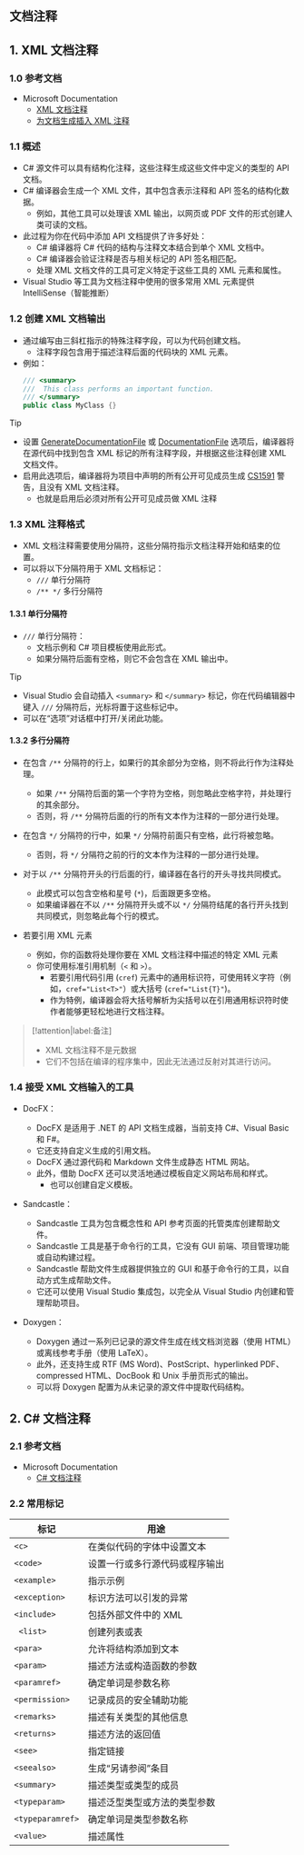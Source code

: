 ## 文档注释

## 1. XML 文档注释

###  1.0 参考文档
- Microsoft Documentation
    - [XML 文档注释](https://learn.microsoft.com/zh-cn/dotnet/csharp/language-reference/xmldoc/#xml-comment-formats)
    - [为文档生成插入 XML 注释](https://learn.microsoft.com/zh-cn/visualstudio/ide/reference/generate-xml-documentation-comments?view=vs-2022)

### 1.1 概述
- C# 源文件可以具有结构化注释，这些注释生成这些文件中定义的类型的 API 文档。
- C# 编译器会生成一个 XML 文件，其中包含表示注释和 API 签名的结构化数据。
    - 例如，其他工具可以处理该 XML 输出，以网页或 PDF 文件的形式创建人类可读的文档。
- 此过程为你在代码中添加 API 文档提供了许多好处：
    - C# 编译器将 C# 代码的结构与注释文本结合到单个 XML 文档中。
    - C# 编译器会验证注释是否与相关标记的 API 签名相匹配。
    - 处理 XML 文档文件的工具可定义特定于这些工具的 XML 元素和属性。
- Visual Studio 等工具为文档注释中使用的很多常用 XML 元素提供 IntelliSense（智能推断）

### 1.2 创建 XML 文档输出
- 通过编写由三斜杠指示的特殊注释字段，可以为代码创建文档。
    - 注释字段包含用于描述注释后面的代码块的 XML 元素。 
- 例如：
    ```cs
    /// <summary>
    ///  This class performs an important function.
    /// </summary>
    public class MyClass {}
    ```
> [!tip]
> - 设置 [GenerateDocumentationFile](https://learn.microsoft.com/zh-cn/dotnet/core/project-sdk/msbuild-props#generatedocumentationfile) 或 [DocumentationFile](https://learn.microsoft.com/zh-cn/dotnet/csharp/language-reference/compiler-options/output#documentationfile) 选项后，编译器将在源代码中找到包含 XML 标记的所有注释字段，并根据这些注释创建 XML 文档文件。
> - 启用此选项后，编译器将为项目中声明的所有公开可见成员生成 [CS1591](https://learn.microsoft.com/zh-cn/dotnet/csharp/language-reference/compiler-messages/cs1591) 警告，且没有 XML 文档注释。
>     - 也就是启用后必须对所有公开可见成员做 XML 注释

### 1.3 XML 注释格式
- XML 文档注释需要使用分隔符，这些分隔符指示文档注释开始和结束的位置。
- 可以将以下分隔符用于 XML 文档标记：
    - `///` 单行分隔符
    - `/** */` 多行分隔符

#### 1.3.1 单行分隔符
- `///` 单行分隔符：
    - 文档示例和 C# 项目模板使用此形式。
    - 如果分隔符后面有空格，则它不会包含在 XML 输出中。

> [!tip]
> - Visual Studio 会自动插入 `<summary>` 和 `</summary>` 标记，你在代码编辑器中键入 `///` 分隔符后，光标将置于这些标记中。
> - 可以在“选项”对话框中打开/关闭此功能。

#### 1.3.2 多行分隔符
- 在包含 `/**` 分隔符的行上，如果行的其余部分为空格，则不将此行作为注释处理。
    - 如果 `/**` 分隔符后面的第一个字符为空格，则忽略此空格字符，并处理行的其余部分。
    - 否则，将 `/**` 分隔符后面的行的所有文本作为注释的一部分进行处理。

- 在包含 `*/` 分隔符的行中，如果 `*/` 分隔符前面只有空格，此行将被忽略。
    - 否则，将 `*/` 分隔符之前的行的文本作为注释的一部分进行处理。

- 对于以 `/**` 分隔符开头的行后面的行，编译器在各行的开头寻找共同模式。
    - 此模式可以包含空格和星号 (`*`)，后面跟更多空格。
    - 如果编译器在不以 `/**` 分隔符开头或不以 `*/` 分隔符结尾的各行开头找到共同模式，则忽略此每个行的模式。

- 若要引用 XML 元素
    - 例如，你的函数将处理你要在 XML 文档注释中描述的特定 XML 元素
    - 你可使用标准引用机制（`<` 和 `>`）。
        - 若要引用代码引用 (`cref`) 元素中的通用标识符，可使用转义字符（例如，`cref="List<T>"`）或大括号 (`cref="List{T}"`)。
        - 作为特例，编译器会将大括号解析为尖括号以在引用通用标识符时使作者能够更轻松地进行文档注释。

> [!attention|label:备注]
> - XML 文档注释不是元数据
> - 它们不包括在编译的程序集中，因此无法通过反射对其进行访问。

### 1.4 接受 XML 文档输入的工具
- DocFX：
    - DocFX 是适用于 .NET 的 API 文档生成器，当前支持 C#、Visual Basic 和 F#。
    - 它还支持自定义生成的引用文档。
    - DocFX 通过源代码和 Markdown 文件生成静态 HTML 网站。
    - 此外，借助 DocFX 还可以灵活地通过模板自定义网站布局和样式。
        - 也可以创建自定义模板。

- Sandcastle：
    - Sandcastle 工具为包含概念性和 API 参考页面的托管类库创建帮助文件。
    - Sandcastle 工具是基于命令行的工具，它没有 GUI 前端、项目管理功能或自动构建过程。
    - Sandcastle 帮助文件生成器提供独立的 GUI 和基于命令行的工具，以自动方式生成帮助文件。
    - 它还可以使用 Visual Studio 集成包，以完全从 Visual Studio 内创建和管理帮助项目。

- Doxygen：
    - Doxygen 通过一系列已记录的源文件生成在线文档浏览器（使用 HTML）或离线参考手册（使用 LaTeX）。
    - 此外，还支持生成 RTF (MS Word)、PostScript、hyperlinked PDF、compressed HTML、DocBook 和 Unix 手册页形式的输出。
    - 可以将 Doxygen 配置为从未记录的源文件中提取代码结构。

## 2. C# 文档注释
### 2.1 参考文档
- Microsoft Documentation
    - [C# 文档注释](https://learn.microsoft.com/zh-cn/dotnet/csharp/language-reference/language-specification/documentation-comments#d3-recommended-tags)

### 2.2 常用标记
| 标记 | 用途 |
|----|------|
| `<c>` | 在类似代码的字体中设置文本 |
| `<code>` | 设置一行或多行源代码或程序输出 |
| `<example>` | 指示示例 |
| `<exception>` | 标识方法可以引发的异常 |
| `<include>` | 包括外部文件中的 XML |
|` <list>` | 创建列表或表 |
| `<para>` | 允许将结构添加到文本 |
| `<param>` | 描述方法或构造函数的参数 |
| `<paramref>` | 确定单词是参数名称 |
| `<permission>` | 记录成员的安全辅助功能 |
| `<remarks>` | 描述有关类型的其他信息 |
| `<returns>` | 描述方法的返回值 |
| `<see>` | 指定链接 |
| `<seealso>` | 生成“另请参阅”条目 |
| `<summary>` | 描述类型或类型的成员 |
| `<typeparam>` | 描述泛型类型或方法的类型参数 |
| `<typeparamref>` | 确定单词是类型参数名称 |
| `<value>` | 描述属性 |
